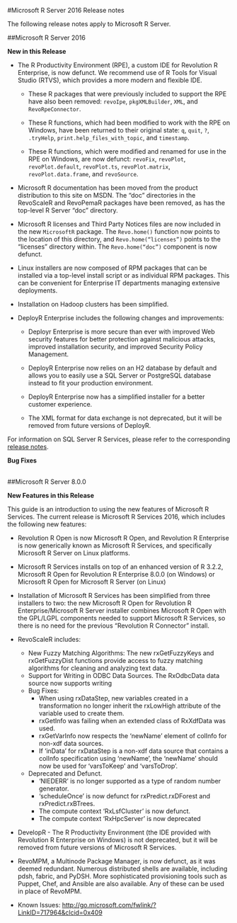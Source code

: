 #Microsoft R Server 2016 Release notes

The following release notes apply to Microsoft R Server.

##Microsoft R Server 2016

**New in this Release**

+ The R Productivity Environment (RPE), a custom IDE for Revolution R Enterprise, is now defunct. We recommend use of R Tools for Visual Studio (RTVS), which provides a more modern and flexible IDE. 

  + These R packages that were previously included to support the RPE have also been removed: `revoIpe`, `pkgXMLBuilder`, `XML`, and `RevoRpeConnector`. 
  
  + These R functions, which had been modified to work with the RPE on Windows, have been returned to their original state: `q`, `quit`, `?`, `.tryHelp`, `print.help_files_with_topic`, and `timestamp`. 
  
  + These R functions, which were modified and renamed for use in the RPE on Windows, are now defunct: `revoFix`, `revoPlot`, `revoPlot.default`, `revoPlot.ts`, `revoPlot.matrix`, `revoPlot.data.frame`, and `revoSource`.
 
+ Microsoft R documentation has been moved from the product distribution to this site on MSDN. The “doc” directories in the RevoScaleR and RevoPemaR packages have been removed, as has the top-level R Server “doc” directory.

+ Microsoft R licenses and Third Party Notices files are now included in the new `MicrosoftR` package. The `Revo.home()` function now points to the location of this directory, and `Revo.home(“licenses”)` points to the “licenses” directory within. The `Revo.home(“doc”)` component is now defunct.

+ Linux installers are now composed of RPM packages that can be installed via a top-level install script or as individual RPM packages. This can be convenient for Enterprise IT departments managing extensive deployments.

+ Installation on Hadoop clusters has been simplified.

+ DeployR Enterprise includes the following changes and improvements:

  + Deployr Enterprise is more secure than ever with improved Web security features for better protection against malicious attacks, improved installation security, and improved Security Policy Management.

  + DeployR Enterprise now relies on an H2 database by default and allows you to easily use a SQL Server or PostgreSQL database instead to fit your production environment. 

  + DeployR Enterprise now has a simplified installer for a better customer experience.

  + The XML format for data exchange is not deprecated, but it will be removed from future versions of DeployR.

For information on SQL Server R Services, please refer to the corresponding [release notes](https://msdn.microsoft.com/en-us/library/mt604847.aspx). 

**Bug Fixes**


<br />
##Microsoft R Server 8.0.0

**New Features in this Release**

This guide is an introduction to using the new features of Microsoft R Services. The current release is Microsoft R Services 2016, which includes the following new features:

+ Revolution R Open is now Microsoft R Open, and Revolution R Enterprise is now generically known as Microsoft R Services, and specifically Microsoft R Server on Linux platforms.

+ Microsoft R Services installs on top of an enhanced version of R 3.2.2, Microsoft R Open for Revolution R Enterprise 8.0.0 (on Windows) or Microsoft R Open for Microsoft R Server (on Linux)

+ Installation of Microsoft R Services has been simplified from three installers to two: the new Microsoft R Open for Revolution R Enterprise/Microsoft R Server installer combines Microsoft R Open with the GPL/LGPL components needed to support Microsoft R Services, so there is no need for the previous “Revolution R Connector” install.

+ RevoScaleR includes:
    + New Fuzzy Matching Algorithms: The new rxGetFuzzyKeys and rxGetFuzzyDist functions provide access to fuzzy matching 
algorithms for cleaning and analyzing text data.
    + Support for Writing in ODBC Data Sources. The RxOdbcData data source now supports writing
    + Bug Fixes: 
        + When using rxDataStep, new variables created in a transformation no longer inherit the rxLowHigh attribute of the variable used to create them.
        + rxGetInfo was failing when an extended class of RxXdfData was used.
        + rxGetVarInfo now respects the ‘newName’ element of colInfo for non-xdf data sources.
        + If ‘inData’ for rxDataStep is a non-xdf data source that contains a colInfo specification using ‘newName’, the ‘newName’ should now be used for ‘varsToKeep’ and ‘varsToDrop’.
    + Deprecated and Defunct. 
        + ‘NIEDERR’ is no longer supported as a type of random number generator.
        + ‘scheduleOnce’ is now defunct for rxPredict.rxDForest and rxPredict.rxBTrees.
        + The compute context ‘RxLsfCluster’ is now defunct.
        + The compute context ‘RxHpcServer’ is now deprecated

+ DevelopR - The R Productivity Environment (the IDE provided with Revolution R Enterprise on Windows) is not deprecated, but it will be removed from future versions of Microsoft R Services.

+ RevoMPM, a Multinode Package Manager, is now defunct, as it was deemed redundant. Numerous distributed shells are available, including pdsh, fabric, and PyDSH. More sophisticated provisioning tools such as Puppet, Chef, and Ansible are also available. Any of these can be used in place of RevoMPM.

+ Known Issues: http://go.microsoft.com/fwlink/?LinkID=717964&clcid=0x409
